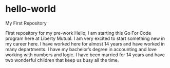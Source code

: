 # hello-world
My First Repository


First repository for my pre-work Hello, I am starting this Go For Code
program here at Liberty Mutual. I am very excited to start something new in my
career here. I have worked here for almost 14 years and have worked in many
departments. I have my bachelor’s degree in accounting and love working with
numbers and logic. I have been married for 14 years and have two wonderful
children that keep us busy all the time.

